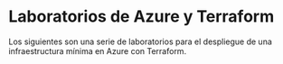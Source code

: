 # Laboratorios de Azure y Terraform

Los siguientes son una serie de laboratorios para el despliegue de una infraestructura mínima en Azure con Terraform.